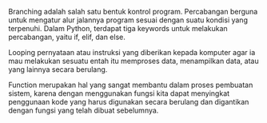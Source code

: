 Branching
adalah salah satu bentuk kontrol program. Percabangan berguna untuk mengatur alur jalannya program sesuai dengan suatu kondisi yang terpenuhi. Dalam Python, terdapat tiga keywords untuk melakukan percabangan, yaitu if, elif, dan else.

Looping
pernyataan atau instruksi yang diberikan kepada komputer agar ia mau melakukan sesuatu entah itu memproses data, menampilkan data, atau yang lainnya secara berulang.

Function
merupakan hal yang sangat membantu dalam proses pembuatan sistem, karena dengan menggunakan fungsi kita dapat menyingkat penggunaan kode yang harus digunakan secara berulang dan digantikan dengan fungsi yang telah dibuat sebelumnya.
